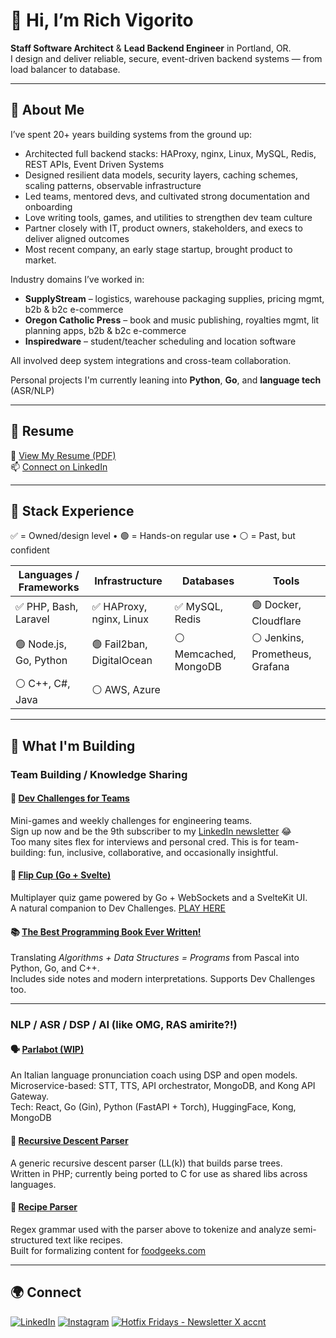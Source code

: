# 👋 Hi, I’m Rich Vigorito

**Staff Software Architect** & **Lead Backend Engineer** in Portland, OR.  
I design and deliver reliable, secure, event-driven backend systems — from load balancer to database.

---

## 🧠 About Me

I’ve spent 20+ years building systems from the ground up:
- Architected full backend stacks: HAProxy, nginx, Linux, MySQL, Redis, REST APIs, Event Driven Systems
- Designed resilient data models, security layers, caching schemes, scaling patterns, observable infrastructure 
- Led teams, mentored devs, and cultivated strong documentation and onboarding
- Love writing tools, games, and utilities to strengthen dev team culture
- Partner closely with IT, product owners, stakeholders, and execs to deliver aligned outcomes  
- Most recent company, an early stage startup, brought product to market.

Industry domains I’ve worked in:
- **SupplyStream** – logistics, warehouse packaging supplies, pricing mgmt, b2b & b2c e-commerce
- **Oregon Catholic Press** – book and music publishing, royalties mgmt, lit planning apps, b2b & b2c e-commerce
- **Inspiredware** – student/teacher scheduling and location software

All involved deep system integrations and cross-team collaboration.

Personal projects I'm currently leaning into **Python**, **Go**, and **language tech** (ASR/NLP)

---

## 📄 Resume

📄 [View My Resume (PDF)](https://drive.google.com/file/d/1Qr_FG2_W4bjl1aQySyBIlCA2Q-3ClI9j/view?usp=drive_link)  
📫 [Connect on LinkedIn](https://www.linkedin.com/in/rich-vigorito)

---

## 🧱 Stack Experience

✅ = Owned/design level • 🟢 = Hands-on regular use • ⚪ = Past, but confident

| Languages / Frameworks | Infrastructure           | Databases            | Tools                     |
|------------------------|--------------------------|-----------------------|---------------------------|
| ✅ PHP, Bash, Laravel  | ✅ HAProxy, nginx, Linux  | ✅ MySQL, Redis        | 🟢 Docker, Cloudflare     |
| 🟢 Node.js, Go, Python | 🟢 Fail2ban, DigitalOcean | ⚪ Memcached, MongoDB  | ⚪ Jenkins, Prometheus, Grafana |
| ⚪ C++, C#, Java        | ⚪ AWS, Azure             |                       |                           |

---

## 🚧 What I'm Building

### Team Building / Knowledge Sharing

#### 🧩 [Dev Challenges for Teams](https://github.com/richvigorito/dev-challenges)  
Mini-games and weekly challenges for engineering teams.  
Sign up now and be the 9th subscriber to my [LinkedIn newsletter](https://www.linkedin.com/newsletters/dev-challenges-weekly-7323828498429550592/) 😂  
Too many sites flex for interviews and personal cred. This is for team-building: fun, inclusive, collaborative, and occasionally insightful.

#### 🧠 [Flip Cup (Go + Svelte)](https://github.com/richvigorito/flip-cup)  
Multiplayer quiz game powered by Go + WebSockets and a SvelteKit UI.  
A natural companion to Dev Challenges. [PLAY HERE](https://flipcup.fly.dev)

#### 📚 [The Best Programming Book Ever Written!](https://github.com/richvigorito/the-best-programming-book-ever-written)  
Translating *Algorithms + Data Structures = Programs* from Pascal into Python, Go, and C++.  
Includes side notes and modern interpretations. Supports Dev Challenges too.

---

### NLP / ASR / DSP / AI (like OMG, RAS amirite?!)

#### 🗣️ [Parlabot (WIP)](https://github.com/richvigorito/parlabot)  
An Italian language pronunciation coach using DSP and open models.  
Microservice-based: STT, TTS, API orchestrator, MongoDB, and Kong API Gateway.  
Tech: React, Go (Gin), Python (FastAPI + Torch), HuggingFace, Kong, MongoDB

#### 🧪 [Recursive Descent Parser](https://github.com/richvigorito/Lexer)  
A generic recursive descent parser (LL(k)) that builds parse trees.  
Written in PHP; currently being ported to C for use as shared libs across languages.

#### 🥣 [Recipe Parser](https://github.com/richvigorito/RecipeParser)  
Regex grammar used with the parser above to tokenize and analyze semi-structured text like recipes.  
Built for formalizing content for [foodgeeks.com](https://foodgeeks.com/index.html)

---

## 🌍 Connect

[![LinkedIn](https://img.shields.io/badge/LinkedIn-%230077B5.svg?style=for-the-badge&logo=linkedin&logoColor=white)](https://www.linkedin.com/in/rich-vigorito)
 [![Instagram](https://img.shields.io/badge/instagram-%23E4405F.svg?style=for-the-badge&logo=instagram&logoColor=white)](https://www.instagram.com/richvigorito) [![Hotfix Fridays - Newsletter X accnt](https://img.shields.io/badge/Hotfix%20Fridays-%231DA1F2.svg?style=for-the-badge&logo=x&logoColor=white)](https://x.com/hotfixfridays)
